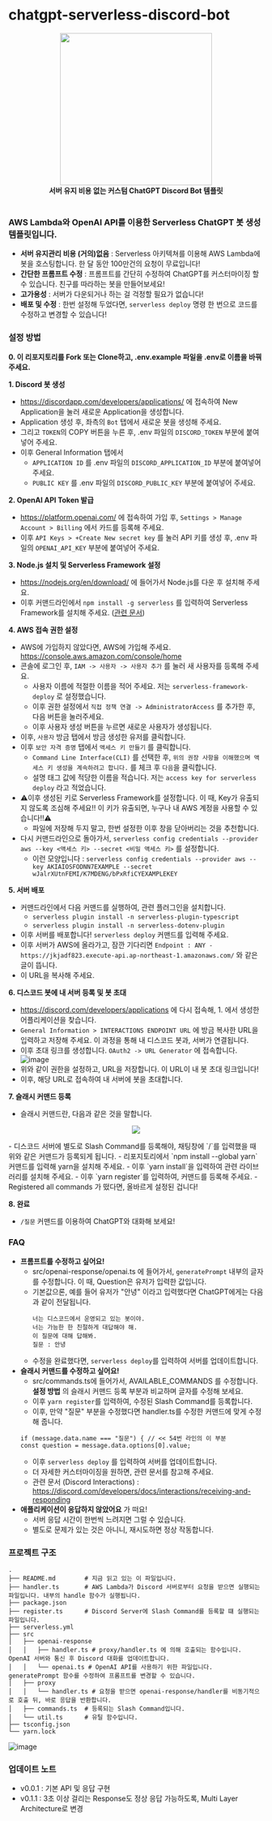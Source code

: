 # chatgpt-serverless-discord-bot

<p align="center">
  <img src="https://user-images.githubusercontent.com/31124212/222870304-b45c1a34-6d9d-4971-b13e-987818d6b6eb.png" width="300" height="300">
  <br>
  <strong>서버 유지 비용 없는 커스텀 ChatGPT Discord Bot 템플릿</strong>
  <br>
  <br>
</p>




### AWS Lambda와 OpenAI API를 이용한 Serverless ChatGPT 봇 생성 템플릿입니다.

- **서버 유지관리 비용 (거의)없음** : Serverless 아키텍쳐를 이용해 AWS Lambda에 봇을 호스팅합니다. 한 달 동안 100만건의 요청이 무료입니다! 
- **간단한 프롬프트 수정** : 프롬프트를 간단히 수정하여 ChatGPT를 커스터마이징 할 수 있습니다. 친구를 따라하는 봇을 만들어보세요!
- **고가용성** : 서버가 다운되거나 하는 걸 걱정할 필요가 없습니다!
- **배포 및 수정** : 한번 설정해 두었다면, `serverless deploy` 명령 한 번으로 코드를 수정하고 변경할 수 있습니다!


### 설정 방법

**0. 이 리포지토리를 Fork 또는 Clone하고, .env.example 파일을 .env로 이름을 바꿔 주세요.**

**1. Discord 봇 생성**

- https://discordapp.com/developers/applications/ 에 접속하여 New Application을 눌러 새로운 Application을 생성합니다.
- Application 생성 후, 좌측의 `Bot` 탭에서 새로운 봇을 생성해 주세요.
- 그리고 `TOKEN`의 COPY 버튼을 누른 후, .env 파일의 `DISCORD_TOKEN` 부분에 붙여넣어 주세요.
- 이후 General Information 탭에서
   - `APPLICATION ID` 를 .env 파일의 `DISCORD_APPLICATION_ID` 부분에 붙여넣어 주세요.
   - `PUBLIC KEY` 를 .env 파일의 `DISCORD_PUBLIC_KEY` 부분에 붙여넣어 주세요.

**2. OpenAI API Token 발급**

- https://platform.openai.com/ 에 접속하여 가입 후, `Settings > Manage Account > Billing` 에서 카드를 등록해 주세요.
- 이후 `API Keys > +Create New secret key` 를 눌러 API 키를 생성 후, .env 파일의 `OPENAI_API_KEY` 부분에 붙여넣어 주세요.

**3. Node.js 설치 및 Serverless Framework 설정**

- https://nodejs.org/en/download/ 에 들어가서 Node.js를 다운 후 설치해 주세요.
- 이후 커맨드라인에서 `npm install -g serverless` 를 입력하여 Serverless Framework를 설치해 주세요. ([관련 문서](https://www.serverless.com/framework/docs/getting-started))

**4. AWS 접속 권한 설정**

- AWS에 가입하지 않았다면, AWS에 가입해 주세요. https://console.aws.amazon.com/console/home
- 콘솔에 로그인 후, `IAM -> 사용자 -> 사용자 추가` 를 눌러 새 사용자를 등록해 주세요.
  - 사용자 이름에 적절한 이름을 적어 주세요. 저는 `serverless-framework-deploy` 로 설정했습니다.
  - 이후 권한 설정에서 `직접 정책 연결 -> AdministratorAccess` 를 추가한 후, 다음 버튼을 눌러주세요.
  - 이후 사용자 생성 버튼을 누르면 새로운 사용자가 생성됩니다.
- 이후, `사용자` 방금 탭에서 방금 생성한 유저를 클릭합니다.
- 이후 `보안 자격 증명` 탭에서 `액세스 키 만들기` 를 클릭합니다.
  - `Command Line Interface(CLI)` 를 선택한 후, `위의 권장 사항을 이해했으며 액세스 키 생성을 계속하려고 합니다.` 를 체크 후 `다음`을 클릭합니다.
  - 설명 태그 값에 적당한 이름을 적습니다. 저는 `access key for serverless deploy` 라고 적었습니다.
- ⚠️이후 생성된 키로 Serverless Framework를 설정합니다. 이 때, Key가 유출되지 않도록 조심해 주세요!! 이 키가 유출되면, 누구나 내 AWS 계정을 사용할 수 있습니다!!⚠️
  - 파일에 저장해 두지 말고, 한번 설정한 이후 창을 닫아버리는 것을 추천합니다. 
- 다시 커맨드라인으로 돌아가서, `serverless config credentials --provider aws --key <액세스 키> --secret <비밀 액세스 키>` 를 설정합니다.
  - 이런 모양입니다 : `serverless config credentials --provider aws --key AKIAIOSFODNN7EXAMPLE --secret wJalrXUtnFEMI/K7MDENG/bPxRfiCYEXAMPLEKEY`

**5. 서버 배포**

- 커맨드라인에서 다음 커맨드를 실행하여, 관련 플러그인을 설치합니다.
  - `serverless plugin install -n serverless-plugin-typescript`
  - `serverless plugin install -n serverless-dotenv-plugin`
- 이후 서버를 배포합니다! `serverless deploy` 커맨드를 입력해 주세요.
- 이후 서버가 AWS에 올라가고, 잠깐 기다리면 `Endpoint : ANY - https://jkjadf823.execute-api.ap-northeast-1.amazonaws.com/` 와 같은 글이 뜹니다.
- 이 URL을 복사해 주세요.

**6. 디스코드 봇에 내 서버 등록 및 봇 초대**

- https://discord.com/developers/applications 에 다시 접속해, 1. 에서 생성한 어플리케이션을 찾습니다.
- `General Information > INTERACTIONS ENDPOINT URL` 에 방금 복사한 URL을 입력하고 저장해 주세요. 이 과정을 통해 내 디스코드 봇과, 서버가 연결됩니다.
- 이후 초대 링크를 생성합니다. `OAuth2 -> URL Generator` 에 접속합니다.
![image](https://user-images.githubusercontent.com/31124212/222872546-9353dc83-6319-4b55-9498-a7e7e6b0db23.png)
- 위와 같이 권한을 설정하고, URL을 저장합니다. 이 URL이 내 봇 초대 링크입니다!
- 이후, 해당 URL로 접속하여 내 서버에 봇을 초대합니다.

**7. 슬래시 커맨드 등록**

- 슬래시 커맨드란, 다음과 같은 것을 말합니다.
<p align="center">
  <img src="https://user-images.githubusercontent.com/31124212/222872631-41bee138-7565-4dad-b38f-1d07a1a2482e.png">
<p>
- 디스코드 서버에 별도로 Slash Command를 등록해야, 채팅창에 `/`를 입력했을 때 위와 같은 커맨드가 등록되게 됩니다.
- 리포지토리에서 `npm install --global yarn` 커맨드를 입력해 yarn을 설치해 주세요.
- 이후 `yarn install`을 입력하여 관련 라이브러리를 설치해 주세요.
- 이후 `yarn register`를 입력하여, 커맨드를 등록해 주세요.
- Registered all commands 가 떴다면, 올바르게 설정된 겁니다!
  
**8. 완료**
- `/질문` 커맨드를 이용하여 ChatGPT와 대화해 보세요!

### FAQ

- **프롬프트를 수정하고 싶어요!**
  - src/openai-response/openai.ts 에 들어가서, `generatePrompt` 내부의 글자를 수정합니다. 이 때, Question은 유저가 입력한 값입니다.
  - 기본값으론, 예를 들어 유저가 "안녕" 이라고 입력했다면 ChatGPT에게는 다음과 같이 전달됩니다.
    ```
    너는 디스코드에서 운영되고 있는 봇이야.
    너는 가능한 한 친절하게 대답해야 해.
    이 질문에 대해 답해봐.
    질문 : 안녕
    ```
  - 수정을 완료했다면, `serverless deploy`를 입력하여 서버를 업데이트합니다.
- **슬래시 커맨드를 수정하고 싶어요!**
  - src/commands.ts에 들어가서, AVAILABLE_COMMANDS 를 수정합니다. **설정 방법** 의 슬래시 커맨드 등록 부분과 비교하며 글자를 수정해 보세요.
  - 이후 `yarn register`를 입력하여, 수정된 Slash Command를 등록합니다.
  - 이후, 만약 "질문" 부분을 수정했다면 handler.ts를 수정한 커맨드에 맞게 수정해 줍니다.
  ```
  if (message.data.name === "질문") { // << 54번 라인의 이 부분
  const question = message.data.options[0].value;
  ```
  - 이후 `serverless deploy` 를 입력하여 서버를 업데이트합니다.
  - 더 자세한 커스터마이징을 원하면, 관련 문서를 참고해 주세요.
  - 관련 문서 (Discord Interactions) : https://discord.com/developers/docs/interactions/receiving-and-responding
- **애플리케이션이 응답하지 않았어요** 가 떠요!
  - 서버 응답 시간이 한번씩 느려지면 그럴 수 있습니다.
  - 별도로 문제가 있는 것은 아니니, 재시도하면 정상 작동합니다.

### 프로젝트 구조

```
.
├── README.md        # 지금 읽고 있는 이 파일입니다.
├── handler.ts       # AWS Lambda가 Discord 서버로부터 요청을 받으면 실행되는 파일입니다. 내부의 handle 함수가 실행됩니다.
├── package.json
├── register.ts      # Discord Server에 Slash Command를 등록할 떄 실행되는 파일입니다.
├── serverless.yml
├── src
│   ├── openai-response
│   │   ├── handler.ts # proxy/handler.ts 에 의해 호출되는 함수입니다. OpenAI 서버와 통신 후 Discord 대화를 업데이트합니다.
│   │   └── openai.ts # OpenAI API를 사용하기 위한 파일입니다. generatePrompt 함수를 수정하여 프롬프트를 변경할 수 있습니다.
│   ├── proxy
│   │   └── handler.ts # 요청을 받으면 openai-response/handler를 비동기적으로 호출 뒤, 바로 응답을 반환합니다.
│   ├── commands.ts  # 등록되는 Slash Command입니다. 
│   └── util.ts      # 유틸 함수입니다.
├── tsconfig.json
└── yarn.lock
```

![image](https://user-images.githubusercontent.com/31124212/222947308-df2a3b89-e9f2-490b-af39-2b6276d2a085.png)


### 업데이트 노트

* v0.0.1 : 기본 API 및 응답 구현
* v0.1.1 : 3초 이상 걸리는 Response도 정상 응답 가능하도록, Multi Layer Architecture로 변경